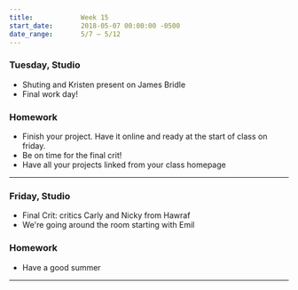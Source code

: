 ```yaml
---
title:            Week 15
start_date:       2018-05-07 00:00:00 -0500
date_range:       5/7 – 5/12
---
```


### Tuesday, Studio

- Shuting and Kristen present on James Bridle
- Final work day!

### Homework

- Finish your project. Have it online and ready at the start of class on friday.
- Be on time for the final crit!
- Have all your projects linked from your class homepage

---

### Friday, Studio

- Final Crit: critics Carly and Nicky from Hawraf
- We're going around the room starting with Emil

### Homework

- Have a good summer

---
